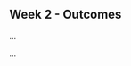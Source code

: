 <link rel="stylesheet" href="{{baseUrl}}/css/main.css">
<link rel="stylesheet" href="{{baseUrl}}/css/schedule.css">

<div class="website-content">

## Week 2 - Outcomes

<div id="main">

<!-- ==================================================================================================== -->

<panel class="item" header="Can explain pros and cons of software engineering :star::star::star::star:" expandable>
  <include src="../../book/softwareEngineering/prosAndCons/full.md" />
  <panel header=":trophy: Evidence" expanded>
    <include src="../../book/softwareEngineering/prosAndCons/q-essay-listProsAndCons.md"/>
  </panel>
</panel>

<!-- ==================================================================================================== -->

<include src="outcome-git.md" />
<include src="outcome-ide.md" />
<include src="outcome-testing.md" />

<!-- ==================================================================================================== -->

<panel class="item" header="Can use Java Collections :star::star:" expandable>
  <include src="../../book/javaTools/collections/full.md" />
  <panel header=":trophy: Evidence" expanded>

...

  </panel>
</panel>

<!-- ==================================================================================================== -->

<panel class="item" header="Can use Java varargs feature :star::star::star:" expandable>
  <include src="../../book/javaTools/varargs/full.md" />
  <panel header=":trophy: Evidence" expanded>

...

  </panel>
</panel>

<!-- ==================================================================================================== -->

</div>
</div>
